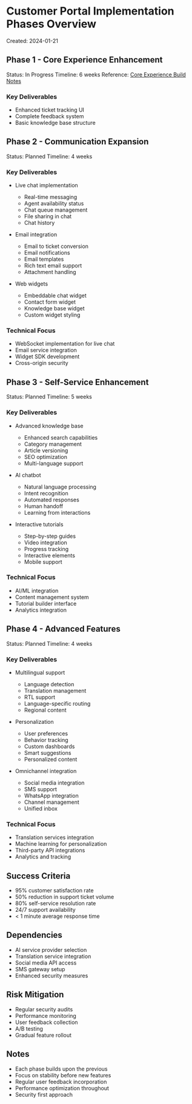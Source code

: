 # Customer Portal Implementation Phases Overview
Created: 2024-01-21

## Phase 1 - Core Experience Enhancement
Status: In Progress
Timeline: 6 weeks
Reference: [Core Experience Build Notes](./customer-portal_phase-1_core-experience.md)

### Key Deliverables
- Enhanced ticket tracking UI
- Complete feedback system
- Basic knowledge base structure

## Phase 2 - Communication Expansion
Status: Planned
Timeline: 4 weeks

### Key Deliverables
- Live chat implementation
  - Real-time messaging
  - Agent availability status
  - Chat queue management
  - File sharing in chat
  - Chat history

- Email integration
  - Email to ticket conversion
  - Email notifications
  - Email templates
  - Rich text email support
  - Attachment handling

- Web widgets
  - Embeddable chat widget
  - Contact form widget
  - Knowledge base widget
  - Custom widget styling

### Technical Focus
- WebSocket implementation for live chat
- Email service integration
- Widget SDK development
- Cross-origin security

## Phase 3 - Self-Service Enhancement
Status: Planned
Timeline: 5 weeks

### Key Deliverables
- Advanced knowledge base
  - Enhanced search capabilities
  - Category management
  - Article versioning
  - SEO optimization
  - Multi-language support

- AI chatbot
  - Natural language processing
  - Intent recognition
  - Automated responses
  - Human handoff
  - Learning from interactions

- Interactive tutorials
  - Step-by-step guides
  - Video integration
  - Progress tracking
  - Interactive elements
  - Mobile support

### Technical Focus
- AI/ML integration
- Content management system
- Tutorial builder interface
- Analytics integration

## Phase 4 - Advanced Features
Status: Planned
Timeline: 4 weeks

### Key Deliverables
- Multilingual support
  - Language detection
  - Translation management
  - RTL support
  - Language-specific routing
  - Regional content

- Personalization
  - User preferences
  - Behavior tracking
  - Custom dashboards
  - Smart suggestions
  - Personalized content

- Omnichannel integration
  - Social media integration
  - SMS support
  - WhatsApp integration
  - Channel management
  - Unified inbox

### Technical Focus
- Translation services integration
- Machine learning for personalization
- Third-party API integrations
- Analytics and tracking

## Success Criteria
- 95% customer satisfaction rate
- 50% reduction in support ticket volume
- 80% self-service resolution rate
- 24/7 support availability
- < 1 minute average response time

## Dependencies
- AI service provider selection
- Translation service integration
- Social media API access
- SMS gateway setup
- Enhanced security measures

## Risk Mitigation
- Regular security audits
- Performance monitoring
- User feedback collection
- A/B testing
- Gradual feature rollout

## Notes
- Each phase builds upon the previous
- Focus on stability before new features
- Regular user feedback incorporation
- Performance optimization throughout
- Security first approach 